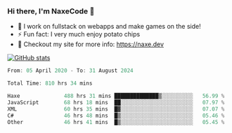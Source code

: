 ### Hi there, I'm NaxeCode 👋
- 🔭 I work on fullstack on webapps and make games on the side!
- ⚡ Fun fact: I very much enjoy potato chips
- 🔋 Checkout my site for more info: https://naxe.dev

[![GitHub stats](https://github-readme-stats.vercel.app/api?username=naxecode&theme=onedark)](https://naxe.dev)

<!--START_SECTION:waka-->

```csharp
From: 05 April 2020 - To: 31 August 2024

Total Time: 810 hrs 34 mins

Haxe              488 hrs 31 mins ██████████████▒░░░░░░░░░░   56.99 %
JavaScript        68 hrs 18 mins  ██░░░░░░░░░░░░░░░░░░░░░░░   07.97 %
XML               60 hrs 35 mins  █▓░░░░░░░░░░░░░░░░░░░░░░░   07.07 %
C#                46 hrs 48 mins  █▒░░░░░░░░░░░░░░░░░░░░░░░   05.46 %
Other             46 hrs 41 mins  █▒░░░░░░░░░░░░░░░░░░░░░░░   05.45 %
```

<!--END_SECTION:waka-->



<!--
**NaxeCode/NaxeCode** is a ✨ _special_ ✨ repository because its `README.md` (this file) appears on your GitHub profile.

Here are some ideas to get you started:

- 🔭 I’m currently working on Web apps for indie games!
- 🌱 I’m currently mastering C#
- 👯 I’m looking to collaborate on ...
- 🤔 I’m looking for help with ...
- 💬 Ask me about ...
- 📫 How to reach me: ...
- 😄 Pronouns: ...
- ⚡ Fun fact: I love chips
-->
